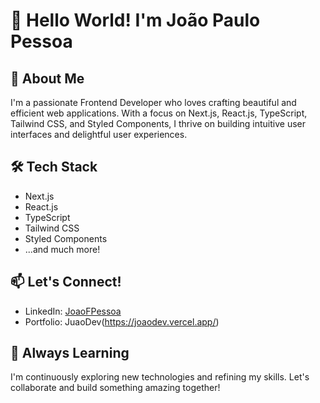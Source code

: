 # 👋 Hello World! I'm João Paulo Pessoa

## 🚀 About Me
I'm a passionate Frontend Developer who loves crafting beautiful and efficient web applications. With a focus on Next.js, React.js, TypeScript, Tailwind CSS, and Styled Components, I thrive on building intuitive user interfaces and delightful user experiences.


## 🛠️ Tech Stack
- Next.js
- React.js
- TypeScript
- Tailwind CSS
- Styled Components
- ...and much more!

## 📫 Let's Connect!
- LinkedIn: [JoaoFPessoa](https://www.linkedin.com/in/jppessoa/)
- Portfolio: JuaoDev(https://joaodev.vercel.app/)

## 🌱 Always Learning
I'm continuously exploring new technologies and refining my skills. Let's collaborate and build something amazing together!

